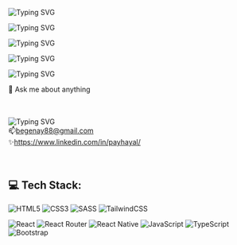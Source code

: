 
![Typing SVG](https://readme-typing-svg.herokuapp.com?font=DynaPuff&size=32&center=true&duration=5000&pause=400&color=009FBD&width=750&height=100&lines=I'm+Hayel+Pay+🌎) 

![Typing SVG](https://readme-typing-svg.herokuapp.com?font=Kalam&size=24&duration=6000&pause=30000&color=0C0C0C&width=1200&height=40&lines=👩+I'm+improving+my+skills+and+knowledge+as+a+React+and+React-Native+Developer)

![Typing SVG](https://readme-typing-svg.herokuapp.com?font=Kalam&size=24&duration=6000&pause=30000&color=0C0C0C&width=1300&height=40&lines=💫+I'm+looking+to+collaborate+on+projects)

![Typing SVG](https://readme-typing-svg.herokuapp.com?font=Kalam&size=24&duration=6000&pause=30000&color=0C0C0C&width=1200&height=40&lines=💫+I’m+looking+for+more+of+a+challenge)


![Typing SVG](https://readme-typing-svg.herokuapp.com?font=Kalam&size=24&duration=6000&pause=30000&color=0C0C0C&width=1300&height=40&lines=💫+I'm+currently+learning+React+and+React-Native)


💬 Ask me about anything <br><br><br>

![Typing SVG](https://readme-typing-svg.herokuapp.com?font=Kalam&size=22&duration=6000&pause=30000&color=009FBD&width=1200&height=60&lines=How+to+reach+me:👇🏻👇🏻👇🏻)  <br>
📫begenay88@gmail.com <br>
✨https://www.linkedin.com/in/payhayal/ <br><br><br>


## 💻 Tech Stack:
![HTML5](https://img.shields.io/badge/html5-%23E34F26.svg?style=for-the-badge&logo=html5&logoColor=white) 
![CSS3](https://img.shields.io/badge/css3-%231572B6.svg?style=for-the-badge&logo=css3&logoColor=white) 
![SASS](https://img.shields.io/badge/SASS-hotpink.svg?style=for-the-badge&logo=SASS&logoColor=white) 
![TailwindCSS](https://img.shields.io/badge/tailwindcss-%2338B2AC.svg?style=for-the-badge&logo=tailwind-css&logoColor=white)</br>

![React](https://img.shields.io/badge/react-%2320232a.svg?style=for-the-badge&logo=react&logoColor=%2361DAFB) 
![React Router](https://img.shields.io/badge/React_Router-CA4245?style=for-the-badge&logo=react-router&logoColor=white) 
![React Native](https://img.shields.io/badge/react_native-%2320232a.svg?style=for-the-badge&logo=react&logoColor=%2361DAFB) 
![JavaScript](https://img.shields.io/badge/javascript-%23323330.svg?style=for-the-badge&logo=javascript&logoColor=%23F7DF1E) 
![TypeScript](https://img.shields.io/badge/typescript-%23007ACC.svg?style=for-the-badge&logo=typescript&logoColor=white) 
![Bootstrap](https://img.shields.io/badge/bootstrap-%23563D7C.svg?style=for-the-badge&logo=bootstrap&logoColor=white) 

